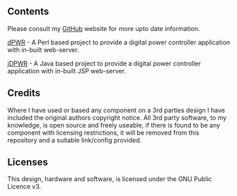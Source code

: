 ## Contents

Please consult my [GitHub](https://pdsmart.github.io) website for more upto date information.

[dPWR](docs/DPWR_README.md) - A Perl based project to provide a digital power controller application with in-built web-server.

[jDPWR](docs/JDPWR_README.md) - A Java based project to provide a digital power controller application with in-built JSP web-server.



## Credits

Where I have used or based any component on a 3rd parties design I have included the original authors copyright notice. All 3rd party software, to my knowledge, is open source and freely useable, if there is found to be any component with licensing restrictions, it will be removed from this repository and a suitable link/config provided.


## Licenses

This design, hardware and software, is licensed under the GNU Public Licence v3.


